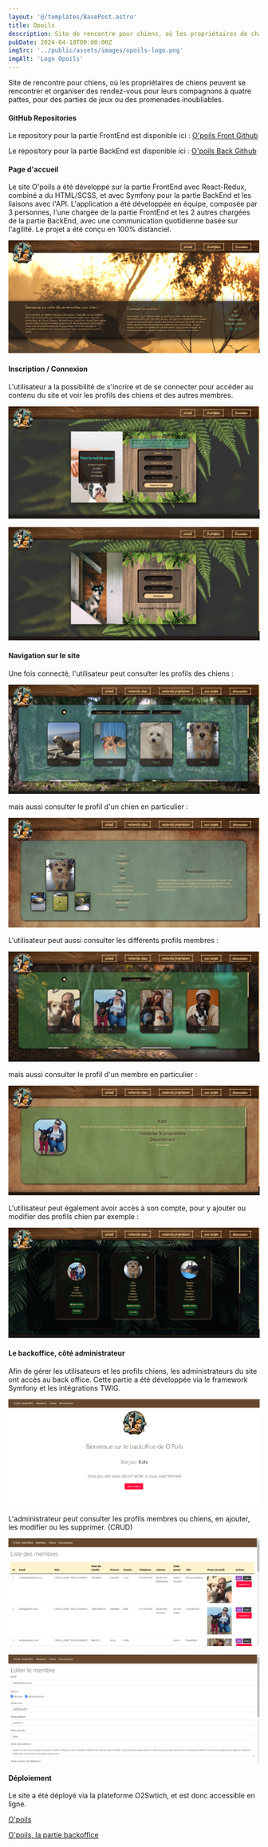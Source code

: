 ```yaml
---
layout: '@/templates/BasePost.astro'
title: Opoils
description: Site de rencontre pour chiens, où les propriétaires de chiens peuvent se rencontrer et organiser des rendez-vous pour leurs compagnons à quatre pattes, pour des parties de jeux ou des promenades inoubliables.
pubDate: 2024-04-18T00:00:00Z
imgSrc: '../public/assets/images/opoils-logo.png'
imgAlt: 'Logo Opoils'
---
```


Site de rencontre pour chiens, où les propriétaires de chiens peuvent se rencontrer et organiser des rendez-vous pour leurs compagnons à quatre pattes, pour des parties de jeux ou des promenades inoubliables.

#### GitHub Repositories

Le repository pour la partie FrontEnd est disponible ici :  [O'poils Front Github](https://github.com/Kathleen-Vierstraete/opoils-front "O'poils GitHub Front")

Le repository pour la partie BackEnd est disponible ici :  [O'poils Back Github](https://github.com/Kathleen-Vierstraete/opoils-back "O'poils GitHub Back")

#### Page d'accueil

Le site O'poils a été développé sur la partie FrontEnd avec React-Redux, combiné a du HTML/SCSS, et avec Symfony pour la partie BackEnd et les liaisons avec l'API. L'application a été développée en équipe, composée par 3 personnes, l'une chargée de la partie FrontEnd et les 2 autres chargées de la partie BackEnd, avec une communication quotidienne basée sur l'agilité. Le projet a été conçu en 100% distanciel. 

![alt text](../../public/assets/images/opoils/opoils-home.png 'Opoils Homepage')

#### Inscription / Connexion

L'utilisateur a la possibilité de s'incrire et de se connecter pour accéder au contenu du site et voir les profils des chiens et des autres membres. 

![alt text](../../public/assets/images/opoils/opoils-signin.png 'Opoils Signin')

![alt text](../../public/assets/images/opoils/opoils-login.png 'Opoils Login')


#### Navigation sur le site

Une fois connecté, l'utilisateur peut consulter les profils des chiens : 

![alt text](../../public/assets/images/opoils/opoils-dogs-page.png 'Opoils Dogs Page')

mais aussi consulter le profil d'un chien en particulier :

![alt text](../../public/assets/images/opoils/opoils-dog-profile.png 'Opoils Dog Profile')

L'utilisateur peut aussi consulter les différents profils membres :

![alt text](../../public/assets/images/opoils/opoils-members-page.png 'Opoils Members Page')

mais aussi consulter le profil d'un membre en particulier :

![alt text](../../public/assets/images/opoils/opoils-member-profile.png 'Opoils Member Profile')

L'utilisateur peut également avoir accès à son compte, pour y ajouter ou modifier des profils chien par exemple :

![alt text](../../public/assets/images/opoils/opoils-myaccount.png 'Opoils My Account')

#### Le backoffice, côté administrateur 

Afin de gérer les utilisateurs et les profils chiens, les administrateurs du site ont accès au back office. Cette partie a été développée via le framework Symfony et les intégrations TWIG.

![alt text](../../public/assets/images/opoils/opoils-back-home.png 'Opoils Backoffice homepage')

L'administrateur peut consulter les profils membres ou chiens, en ajouter, les modifier ou les supprimer. (CRUD)

![alt text](../../public/assets/images/opoils/opoils-back-members.png 'Opoils Backoffice members page')

![alt text](../../public/assets/images/opoils/opoils-back-edit.png 'Opoils Backoffice edit')

#### Déploiement

Le site a été déployé via la plateforme O2Swtich, et est donc accessible en ligne. 

[O'poils](https://opoilsfront.swisscreaweb.com/ "O'poils")

[O'poils, la partie backoffice](https://opoils.swisscreaweb.com/ "O'poils")


